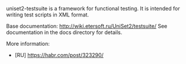 uniset2-testsuite is a framework for functional testing.
It is intended for writing test scripts in XML format.

Base documentation: http://wiki.etersoft.ru/UniSet2/testsuite/
See documentation in the docs directory for details.

More information:
* [RU] https://habr.com/post/323290/
